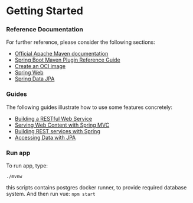 # Getting Started

### Reference Documentation

For further reference, please consider the following sections:

- [Official Apache Maven documentation](https://maven.apache.org/guides/index.html)
- [Spring Boot Maven Plugin Reference Guide](https://docs.spring.io/spring-boot/docs/2.7.0/maven-plugin/reference/html/)
- [Create an OCI image](https://docs.spring.io/spring-boot/docs/2.7.0/maven-plugin/reference/html/#build-image)
- [Spring Web](https://docs.spring.io/spring-boot/docs/2.7.0/reference/htmlsingle/#web)
- [Spring Data JPA](https://docs.spring.io/spring-boot/docs/2.7.0/reference/htmlsingle/#data.sql.jpa-and-spring-data)

### Guides

The following guides illustrate how to use some features concretely:

- [Building a RESTful Web Service](https://spring.io/guides/gs/rest-service/)
- [Serving Web Content with Spring MVC](https://spring.io/guides/gs/serving-web-content/)
- [Building REST services with Spring](https://spring.io/guides/tutorials/bookmarks/)
- [Accessing Data with JPA](https://spring.io/guides/gs/accessing-data-jpa/)

### Run app

To run app, type:

```
./mvnw
```
this scripts contains postgres docker runner, to provide required database system.
And then run vue:
`npm start`

